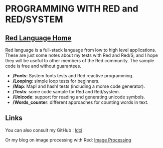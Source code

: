 # PROGRAMMING WITH RED and RED/SYSTEM
## [Red Language Home](https://www.red-lang.org)

Red language is a full-stack language from low to high level applications.
These are just some notes about my tests with Red and  Red/S, and I hope they will be useful to other members of the Red community. The sample code is free and without guarantees.

* **/Fonts**: System fonts tests and Red reactive programming.
* **/Looping**: simple loop tests for beginners.
* **/Map**: Map! and hash! tests (including a morse code generator).
* **/Tests**: some code sample for Red and Red/system.
* **/Unicode**: support for reading and generating unicode symbols.
* **/Words_counter**: different approaches for counting words in text.

## Links

You can also consult 
my GitHub : [ldci](https://github.com/ldci) 

Or my blog on image processing with Red: [Image Processing](http://redlcv.blogspot.com/2017/04/blog-post.html)

